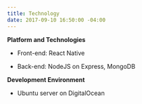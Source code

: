 ```yaml
---
title: Technology
date: 2017-09-10 16:50:00 -04:00
---
```


**Platform and Technologies**

* Front-end: React Native

* Back-end: NodeJS on Express, MongoDB

**Development Environment**

* Ubuntu server on DigitalOcean